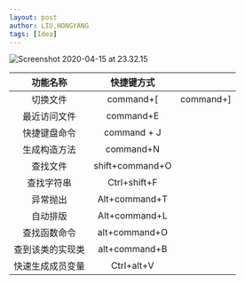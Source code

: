 ```yaml
---
layout: post
author: LIU,HONGYANG
tags: [Idea]
---
```






![Screenshot 2020-04-15 at 23.32.15](https://tva1.sinaimg.cn/large/007S8ZIlgy1gduvhf7w0wj313g0e419f.jpg)





|     功能名称     |   快捷键方式    |           |
| :--------------: | :-------------: | :-------: |
|     切换文件     |    command+[    | command+] |
|   最近访问文件   |    command+E    |           |
|   快捷键盘命令   |   command + J   |           |
|   生成构造方法   |    command+N    |           |
|     查找文件     | shift+command+O |           |
|    查找字符串    |  Ctrl+shift+F   |           |
|     异常抛出     |  Alt+command+T  |           |
|     自动排版     |  Alt+command+L  |           |
|   查找函数命令   |  alt+command+O  |           |
| 查到该类的实现类 |  alt+command+B  |           |
| 快速生成成员变量 |   Ctrl+alt+V    |           |





